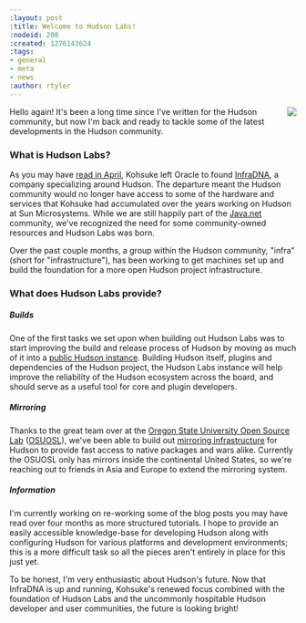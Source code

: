 ```yaml
---
:layout: post
:title: Welcome to Hudson Labs!
:nodeid: 208
:created: 1276143624
:tags:
- general
- meta
- news
:author: rtyler
---
```

<img src="/sites/default/files/images/scientist.thumbnail.gif" align="right"/> Hello again! It's been a long time since I've written for the Hudson community, but now I'm back and ready to tackle some of the latest developments in the Hudson community. 


### What is Hudson Labs?

As you may have [read in April](http://www.hudson-labs.org/content/kohsuke-leaves-sun), Kohsuke left Oracle to found [InfraDNA](http://www.infradna.com/), a company specializing around Hudson. The departure meant the Hudson community would no longer have access to some of the hardware and services that Kohsuke had accumulated over the years working on Hudson at Sun Microsystems. While we are still happily part of the [Java.net](http://java.net/) community, we've recognized the need for some community-owned resources and Hudson Labs was born.

Over the past couple months, a group within the Hudson community, "infra" (short for "infrastructure"), has been working to get machines set up and build the foundation for a more open Hudson project infrastructure.


### What does Hudson Labs provide?
<!--break-->
##### Builds

One of the first tasks we set upon when building out Hudson Labs was to start improving the build and release process of Hudson by moving as much of it into a [public Hudson instance](http://ci.hudson-labs.org). Building Hudson itself, plugins and dependencies of the Hudson project, the Hudson Labs instance will help improve the reliability of the Hudson ecosystem across the board, and should serve as a useful tool for core and plugin developers.


##### Mirroring

Thanks to the great team over at the [Oregon State University Open Source Lab](http://www.osuosl.org) (<a id="aptureLink_oz4HIIQKJD" href="http://twitter.com/osuosl">OSUOSL</a>), we've been able to build out [mirroring infrastructure](http://ftp.osuosl.org/pub/hudson/) for Hudson to provide fast access to native packages and wars alike. Currently the OSUOSL only has mirrors inside the continental United States, so we're reaching out to friends in Asia and Europe to extend the mirroring system.

##### Information

I'm currently working on re-working some of the blog posts you may have read over four months as more structured tutorials. I hope to provide an easily accessible knowledge-base for developing Hudson along with configuring Hudson for various platforms and development environments; this is a more difficult task so all the pieces aren't entirely in place for this just yet.


To be honest, I'm very enthusiastic about Hudson's future. Now that InfraDNA is up and running, Kohsuke's renewed focus combined with the foundation of Hudson Labs and the uncommonly hospitable Hudson developer and user communities, the future is looking bright!
